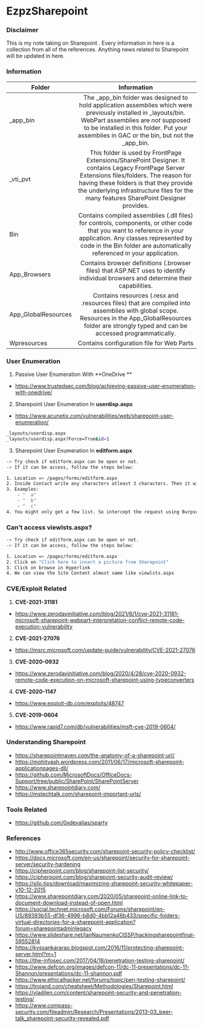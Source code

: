 # EzpzSharepoint

### Disclaimer

This is my note taking on Sharepoint . Every information in here is a collection from all of the references. Anything news related to Sharepoint will be updated in here.

### Information


| Folder   |      Information  |
|----------|:-------------:|
| _app_bin |  The _app_bin folder was designed to hold application assemblies which were previously installed in _layouts/bin.  WebPart assemblies are *not* supposed to be installed in this folder. Put your assemblies in GAC or the bin, but not the _app_bin. | 
| _vti_pvt |    This folder is used by FrontPage Extensions/SharePoint Designer. It contains Legacy FrontPage Server Extensions files/folders. The reason for having these folders is that they provide the underlying infrastructure files for the many features SharePoint Designer provides.   | 
| Bin | Contains compiled assemblies (.dll files) for controls, components, or other code that you want to reference in your application. Any classes represented by code in the Bin folder are automatically referenced in your application. | 
| App_Browsers | Contains browser definitions (.browser files) that ASP.NET uses to identify individual browsers and determine their capabilities. | 
| App_GlobalResources | Contains resources (.resx and .resources files) that are compiled into assemblies with global scope. Resources in the App_GlobalResources folder are strongly typed and can be accessed programmatically. | 
| Wpresources | Contains configuration file for Web Parts| 

### User Enumeration
1. Passive User Enumeration With **OneDrive **
- https://www.trustedsec.com/blog/achieving-passive-user-enumeration-with-onedrive/
2. Sharepoint User Enumeration In **userdisp.aspx**
- https://www.acunetix.com/vulnerabilities/web/sharepoint-user-enumeration/

```bash
_layouts/userdisp.aspx
_layouts/userdisp.aspx?Force=True&id=1
```
3. Sharepoint User Enumeration In **editform.aspx**

```bash
-> Try check if editform.aspx can be open or not.
-> If it can be access, follow the steps below:

1. Location => /pages/forms/editform.aspx
2. Inside Contact write any characters atleast 3 characters. Then it will list out several recommendations of users to us. One of the tricks that we found is to put 2 spaces add with one chracter.
3. Examples:
	- "  a"
	- "  b"
	- "  c"
4. You might only get a few list. So intercept the request using Burpsuite and change MaximumEntitySuggestions to high numbers.
```

### Can't access viewlsts.aspx?

```bash
-> Try check if editform.aspx can be open or not.
-> If it can be access, follow the steps below:

1. Location => /pages/forms/editform.aspx
2. Click on "Click here to insert a picture from Sharepoint"
3. Click on browse in Hyperlink
4. We can view the Site Content almost same like viewlsts.aspx
```

### CVE/Exploit Related

1. **CVE-2021-31181**
- https://www.zerodayinitiative.com/blog/2021/6/1/cve-2021-31181-microsoft-sharepoint-webpart-interpretation-conflict-remote-code-execution-vulnerability

2. **CVE-2021-27076**
- https://msrc.microsoft.com/update-guide/vulnerability/CVE-2021-27076

3. **CVE-2020-0932**
- https://www.zerodayinitiative.com/blog/2020/4/28/cve-2020-0932-remote-code-execution-on-microsoft-sharepoint-using-typeconverters

4. **CVE-2020-1147**
- https://www.exploit-db.com/exploits/48747

5. **CVE-2019-0604**
- https://www.rapid7.com/db/vulnerabilities/msft-cve-2019-0604/

### Understanding Sharepoint
- https://sharepointmaven.com/the-anatomy-of-a-sharepoint-url/
- https://mohitvash.wordpress.com/2011/06/17/microsoft-sharepoint-applicationpages-dll/
- https://github.com/MicrosoftDocs/OfficeDocs-Support/tree/public/SharePoint/SharePointServer
- https://www.sharepointdiary.com/
- https://mstechtalk.com/sharepoint-important-urls/

### Tools Related
- https://github.com/0xdevalias/sparty

### References
- http://www.office365security.com/sharepoint-security-policy-checklist/
- https://docs.microsoft.com/en-us/sharepoint/security-for-sharepoint-server/security-hardening
- https://cipherpoint.com/blog/sharepoint-list-security/
- https://cipherpoint.com/blog/sharepoint-security-audit-review/
- https://silo.tips/download/maximizing-sharepoint-security-whitepaper-v10-12-2015
- https://www.sharepointdiary.com/2020/05/sharepoint-online-link-to-document-download-instead-of-open.html
- https://social.technet.microsoft.com/Forums/sharepoint/en-US/89393b55-df36-4996-b8d0-4bb12a46b433/specific-folders-virtual-directories-for-a-sharepoint-application?forum=sharepointadminlegacy
- https://www.slideshare.net/IanNaumenkoCISSP/hackingsharepointfinal-59552814
- https://kvssankararao.blogspot.com/2016/11/protecting-sharepoint-server.html?m=1
- https://the-infosec.com/2017/04/18/penetration-testing-sharepoint/
- https://www.defcon.org/images/defcon-11/dc-11-presentations/dc-11-Shannon/presentations/dc-11-shannon.pdf
- https://www.ethicalhacker.net/forums/topic/pen-testing-sharepoint/
- https://trojand.com/cheatsheet/Methodologies/Sharepoint.html
- https://vladilen.com/content/sharepoint-security-and-penetration-testing/
- https://www.compass-security.com/fileadmin/Research/Presentations/2013-03_beer-talk_sharepoint-security-revealed.pdf